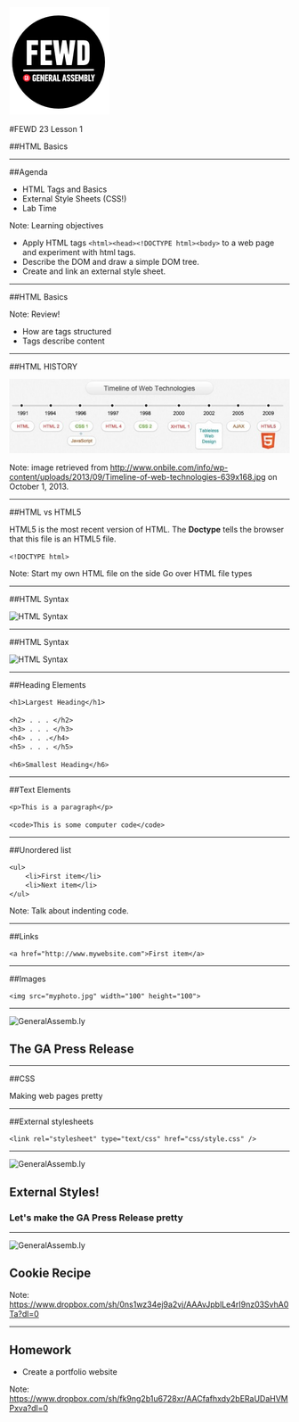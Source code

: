 ![GeneralAssemb.ly](../../img/icons/FEWD_Logo.png)

#FEWD 23 Lesson 1

##HTML Basics

---

##Agenda

*	HTML Tags and Basics
*	External Style Sheets (CSS!)
*	Lab Time

Note:
Learning objectives
  - Apply HTML tags ```<html><head><!DOCTYPE html><body>``` to a web page and experiment with html tags.
  - Describe the DOM and draw a simple DOM tree.
  - Create and link an external style sheet.

---

##HTML Basics

Note:
Review!
- How are tags structured
- Tags describe content

---

##HTML HISTORY

![HTML History](../../img/unit_1/Timeline_of_web_technologies.jpg)

Note:
image retrieved from http://www.onbile.com/info/wp-content/uploads/2013/09/Timeline-of-web-technologies-639x168.jpg on October 1, 2013.

---

##HTML vs HTML5

HTML5 is the most recent version of HTML.
The __Doctype__ tells the browser that this file is an HTML5 file.


```<!DOCTYPE html>```

Note:
Start my own HTML file on the side
Go over HTML file types

---

##HTML Syntax

![HTML Syntax](../../img/unit_1/tags.png)

---

##HTML Syntax

![HTML Syntax](../../img/unit_1/tags_attributes.png)

---

##Heading Elements

```
<h1>Largest Heading</h1>

<h2> . . . </h2>
<h3> . . . </h3>
<h4> . . .</h4>
<h5> . . . </h5>

<h6>Smallest Heading</h6>
```

---

##Text Elements

```
<p>This is a paragraph</p>

<code>This is some computer code</code>
```

---

##Unordered list

```
<ul>
	<li>First item</li>
	<li>Next item</li>
</ul>
```

Note:
Talk about indenting code.

---

##Links

```
<a href="http://www.mywebsite.com">First item</a>
```

---

##Images

```
<img src="myphoto.jpg" width="100" height="100">
```

---

![GeneralAssemb.ly](../../img/icons/code_along.png)

## The GA Press Release

---

##CSS

Making web pages pretty

---

##External stylesheets

```
<link rel="stylesheet" type="text/css" href="css/style.css" />
```

---

![GeneralAssemb.ly](../../img/icons/code_along.png)

## External Styles!

### Let's make the GA Press Release pretty

---

![GeneralAssemb.ly](../../img/icons/exercise_icon_md.png)

## Cookie Recipe

Note:
https://www.dropbox.com/sh/0ns1wz34ej9a2vj/AAAvJpblLe4rI9nz03SvhA0Ta?dl=0

---

## Homework

* Create a portfolio website

Note:
https://www.dropbox.com/sh/fk9ng2b1u6728xr/AACfafhxdy2bERaUDaHVMPxva?dl=0

